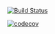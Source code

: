 [![Build Status](https://travis-ci.com/vova-xolera/job4j.svg?branch=master)](https://travis-ci.com/vova-xolera/job4j)

[![codecov](https://codecov.io/gh/vova-xolera/job4j/branch/master/graph/badge.svg)](https://codecov.io/gh/vova-xolera/job4j)
